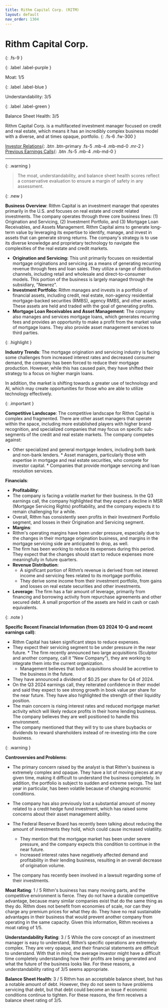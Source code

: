 ```yaml
---
title: Rithm Capital Corp. (RITM)
layout: default
nav_order: 1304
---
```


# Rithm Capital Corp.
{: .fs-9 }

{: .label .label-purple }

Moat: 1/5

{: .label .label-blue }

Understandability: 3/5

{: .label .label-green }

Balance Sheet Health: 3/5

Rithm Capital Corp. is a multifaceted investment manager focused on credit and real estate, which means it has an incredibly complex business model with a diverse, and at times opaque, portfolio.
{: .fs-6 .fw-300 }

[Investor Relations](https://www.google.com/search?q=RITM+investor+relations){: .btn .btn-primary .fs-5 .mb-4 .mb-md-0 .mr-2 }
[Previous Earnings Calls](https://discountingcashflows.com/company/RITM/transcripts/){: .btn .fs-5 .mb-4 .mb-md-0 }

---

{: .warning }
>The moat, understandability, and balance sheet health scores reflect a conservative evaluation to ensure a margin of safety in any assessment.



{: .new }

**Business Overview**:
 Rithm Capital is an investment manager that operates primarily in the U.S. and focuses on real estate and credit related investments. The company operates through three core business lines: (1) Origination and Servicing, (2) Investment Portfolio, and (3) Mortgage Loan Receivables, and Assets Management.
Rithm Capital aims to generate long-term value by leveraging its expertise to identify, manage, and invest in assets that can generate strong returns. The company's strategy is to use its diverse knowledge and proprietary technology to navigate the complexities of the real estate and credit markets.

*   **Origination and Servicing:** This unit primarily focuses on residential mortgage originations and servicing as a means of generating recurring revenue through fees and loan sales. They utilize a range of distribution channels, including retail and wholesale and direct-to-consumer models. This portion of the business is largely managed through the subsidiary, "Newrez".
*   **Investment Portfolio:** Rithm manages and invests in a portfolio of financial assets, including credit, real estate, non-agency residential mortgage-backed securities (RMBS), agency RMBS, and other assets. These assets are held and traded with the goal of generating profits.
*  **Mortgage Loan Receivables and Asset Management**: The company also manages and services mortgage loans, which generates recurring fees and provides an opportunity to make a profit from the market value of mortgage loans. They also provide asset management services to third parties.

{: .highlight }

**Industry Trends**:
The mortgage origination and servicing industry is facing some challenges from increased interest rates and decreased consumer demand, the company has been forced to reduce their mortgage production. However, while this has caused pain, they have shifted their strategy to a focus on higher margin loans.

In addition, the market is shifting towards a greater use of technology and AI, which may create opportunities for those who are able to utilize technology effectively.

{: .important }

**Competitive Landscape**:
The competitive landscape for Rithm Capital is complex and fragmented. There are other asset managers that operate within the space, including more established players with higher brand recognition, and specialized companies that may focus on specific sub-segments of the credit and real estate markets. The company competes against:
   *   Other specialized and general mortgage lenders, including both bank and non-bank lenders.
    *   Asset managers, particularly those with expertise in mortgage and real estate securities, who compete for investor capital.
    *   Companies that provide mortgage servicing and loan resolution services.

**Financials**:
*  **Profitability**:
  * The company is facing a volatile market for their business. In the Q3 earnings call, the company highlighted that they expect a decline in MSR (Mortgage Servicing Rights) profitability, and the company expects it to remain challenging for a while.
 * Overall, Rithm has consistently seen profits in their Investment Portfolio segment, and losses in their Origination and Servicing segment.
*  **Margins**:
  * Rithm's operating margins have been under pressure, especially due to the changes in their mortgage origination business, and margins in the mortgage servicing side are anticipated to drop, as well.
  * The firm has been working to reduce its expenses during this period. They expect that the changes should start to reduce expenses more meaningfully in future quarters.
*   **Revenue Distribution**:
    * A significant portion of Rithm’s revenue is derived from net interest income and servicing fees related to its mortgage portfolio.
    * They derive some income from their investment portfolio, from gains and losses on real estate securities and other investments.
*   **Leverage**: The firm has a fair amount of leverage, primarily from financing and borrowing activity from repurchase agreements and other secured debt. A small proportion of the assets are held in cash or cash equivalents.

{: .note }

**Specific Recent Financial Information (from Q3 2024 10-Q and recent earnings call)**:
   *  Rithm Capital has taken significant steps to reduce expenses.
  *   They expect their servicing segment to be under pressure in the near future.
    *   The firm recently announced two large acquisitions (Sculptor and another company, call it "New Company"), they are working to integrate them into the current organization.
      * Management believes that both acquisitions should be accretive to the business in the future.
   *  They have announced a dividend of $0.25 per share for Q4 of 2024.
 * On the Q3 2024 earnings call, they reiterated confidence in their model and said they expect to see strong growth in book value per share for the near future. They have also highlighted the strength of their liquidity position.
  * The main concern is rising interest rates and reduced mortgage market activity which will likely reduce profits in their home lending business. The company believes they are well positioned to handle this environment.
 * The company mentioned that they will try to use share buybacks or dividends to reward shareholders instead of re-investing into the core business.

{: .warning }

**Controversies and Problems**:

  * The primary concern raised by the analyst is that Rithm's business is extremely complex and opaque. They have a lot of moving pieces at any given time, making it difficult to understand the business completely. In addition, the portfolio is subject to sudden and extreme swings. The last year in particular, has been volatile because of changing economic conditions.
* The company has also previously lost a substantial amount of money related to a credit hedge fund investment, which has raised some concerns about their asset management ability.

*  The Federal Reserve Board has recently been talking about reducing the amount of investments they hold, which could cause increased volatility.
   * They mention that the mortgage market has been under severe pressure, and the company expects this condition to continue in the near future.
   * Increased interest rates have negatively affected demand and profitability in their lending business, resulting in an overall decrease of origination volume.
*  The company has recently been involved in a lawsuit regarding some of their investments.

   
**Moat Rating**: 1 / 5
Rithm's business has many moving parts, and the competitive environment is fierce. They do not have a durable competitive advantage, because many similar companies exist that do the same thing as they do. Rithm does not benefit from economies of scale, nor can they charge any premium prices for what they do. They have no real sustainable advantages in their business that would prevent another company from operating in the same capacity. Given this information, Rithm receives a moat rating of 1/5.

**Understandability Rating**: 3 / 5
While the core concept of an investment manager is easy to understand, Rithm’s specific operations are extremely complex. They are very opaque, and their financial statements are difficult to understand. With that in mind, the average investor might have a difficult time completely understanding how their profits are being generated and what the future of the business looks like. For these reasons, a understandability rating of 3/5 seems appropriate.

**Balance Sheet Health**: 3 / 5
Rithm has an acceptable balance sheet, but has a notable amount of debt. However, they do not seem to have problems servicing that debt, but that debt could become an issue if economic conditions continue to tighten. For these reasons, the firm receives a balance sheet rating of 3/5.
